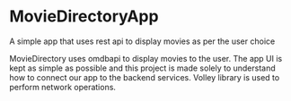# MovieDirectoryApp
A simple app that uses rest api to display movies as per the user choice

MovieDirectory uses omdbapi to display movies to the user.
The app UI is kept as simple as possible and this project is made solely to understand how to connect our app to the backend services.
Volley library is used to perform network operations.



